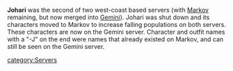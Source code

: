 **Johari** was the second of two west-coast based servers (with
[Markov](Markov.md) remaining, but now merged into
[Gemini](Gemini.md)). Johari was shut down and its characters
moved to Markov to increase falling populations on both servers. These
characters are now on the Gemini server. Character and outfit names with
a "-J" on the end were names that already existed on Markov, and can
still be seen on the Gemini server.

[category:Servers](category:Servers.md)
